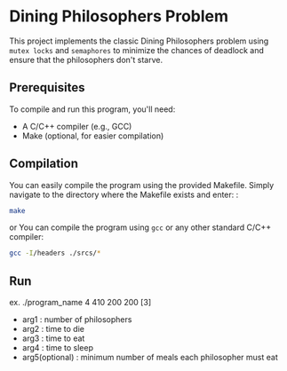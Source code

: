 # Dining Philosophers Problem

This project implements the classic Dining Philosophers problem using `mutex locks` and `semaphores` to minimize the chances of deadlock and ensure that the philosophers don't starve.

## Prerequisites

To compile and run this program, you'll need:

- A C/C++ compiler (e.g., GCC)
- Make (optional, for easier compilation)

## Compilation

You can easily compile the program using the provided Makefile. Simply navigate to the directory where the Makefile exists and enter: :

```bash
make
```

or You can compile the program using `gcc` or any other standard C/C++ compiler:

```bash
gcc -I/headers ./srcs/*
```

## Run
ex. ./program_name 4 410 200 200 \[3\]

- arg1 : number of philosophers
- arg2 : time to die
- arg3 : time to eat
- arg4 : time to sleep
- arg5(optional) : minimum number of meals each philosopher must eat